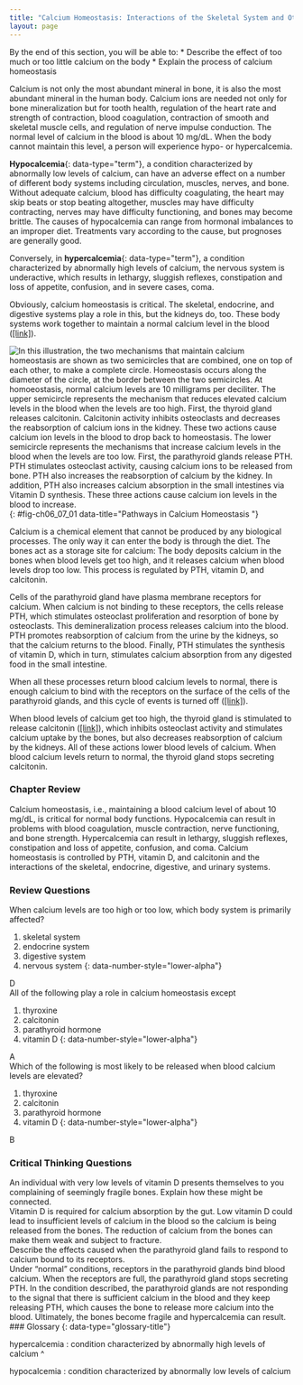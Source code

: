 ```yaml
---
title: "Calcium Homeostasis: Interactions of the Skeletal System and Other Organ Systems"
layout: page
---
```



<div data-type="abstract" markdown="1">
By the end of this section, you will be able to:
* Describe the effect of too much or too little calcium on the body
* Explain the process of calcium homeostasis

</div>

Calcium is not only the most abundant mineral in bone, it is also the most abundant mineral in the human body. Calcium ions are needed not only for bone mineralization but for tooth health, regulation of the heart rate and strength of contraction, blood coagulation, contraction of smooth and skeletal muscle cells, and regulation of nerve impulse conduction. The normal level of calcium in the blood is about 10 mg/dL. When the body cannot maintain this level, a person will experience hypo- or hypercalcemia.

**Hypocalcemia**{: data-type="term"}, a condition characterized by abnormally low levels of calcium, can have an adverse effect on a number of different body systems including circulation, muscles, nerves, and bone. Without adequate calcium, blood has difficulty coagulating, the heart may skip beats or stop beating altogether, muscles may have difficulty contracting, nerves may have difficulty functioning, and bones may become brittle. The causes of hypocalcemia can range from hormonal imbalances to an improper diet. Treatments vary according to the cause, but prognoses are generally good.

Conversely, in **hypercalcemia**{: data-type="term"}, a condition characterized by abnormally high levels of calcium, the nervous system is underactive, which results in lethargy, sluggish reflexes, constipation and loss of appetite, confusion, and in severe cases, coma.

Obviously, calcium homeostasis is critical. The skeletal, endocrine, and digestive systems play a role in this, but the kidneys do, too. These body systems work together to maintain a normal calcium level in the blood ([\[link\]](#fig-ch06_07_01)).

 ![In this illustration, the two mechanisms that maintain calcium homeostasis are shown as two semicircles that are combined, one on top of each other, to make a complete circle. Homeostasis occurs along the diameter of the circle, at the border between the two semicircles. At homoeostasis, normal calcium levels are 10 milligrams per deciliter. The upper semicircle represents the mechanism that reduces elevated calcium levels in the blood when the levels are too high. First, the thyroid gland releases calcitonin. Calcitonin activity inhibits osteoclasts and decreases the reabsorption of calcium ions in the kidney. These two actions cause calcium ion levels in the blood to drop back to homeostasis. The lower semicircle represents the mechanisms that increase calcium levels in the blood when the levels are too low. First, the parathyroid glands release PTH. PTH stimulates osteoclast activity, causing calcium ions to be released from bone. PTH also increases the reabsorption of calcium by the kidney. In addition, PTH also increases calcium absorption in the small intestines via Vitamin D synthesis. These three actions cause calcium ion levels in the blood to increase.](../resources/625_Calcium_Homeostasis.jpg "The body regulates calcium homeostasis with two pathways; one is signaled to turn on when blood calcium levels drop below normal and one is the pathway that is signaled to turn on when blood calcium levels are elevated."){: #fig-ch06_07_01 data-title="Pathways in Calcium Homeostasis "}

Calcium is a chemical element that cannot be produced by any biological processes. The only way it can enter the body is through the diet. The bones act as a storage site for calcium: The body deposits calcium in the bones when blood levels get too high, and it releases calcium when blood levels drop too low. This process is regulated by PTH, vitamin D, and calcitonin.

Cells of the parathyroid gland have plasma membrane receptors for calcium. When calcium is not binding to these receptors, the cells release PTH, which stimulates osteoclast proliferation and resorption of bone by osteoclasts. This demineralization process releases calcium into the blood. PTH promotes reabsorption of calcium from the urine by the kidneys, so that the calcium returns to the blood. Finally, PTH stimulates the synthesis of vitamin D, which in turn, stimulates calcium absorption from any digested food in the small intestine.

When all these processes return blood calcium levels to normal, there is enough calcium to bind with the receptors on the surface of the cells of the parathyroid glands, and this cycle of events is turned off ([\[link\]](#fig-ch06_07_01)).

When blood levels of calcium get too high, the thyroid gland is stimulated to release calcitonin ([\[link\]](#fig-ch06_07_01)), which inhibits osteoclast activity and stimulates calcium uptake by the bones, but also decreases reabsorption of calcium by the kidneys. All of these actions lower blood levels of calcium. When blood calcium levels return to normal, the thyroid gland stops secreting calcitonin.

### Chapter Review

Calcium homeostasis, i.e., maintaining a blood calcium level of about 10 mg/dL, is critical for normal body functions. Hypocalcemia can result in problems with blood coagulation, muscle contraction, nerve functioning, and bone strength. Hypercalcemia can result in lethargy, sluggish reflexes, constipation and loss of appetite, confusion, and coma. Calcium homeostasis is controlled by PTH, vitamin D, and calcitonin and the interactions of the skeletal, endocrine, digestive, and urinary systems.

### Review Questions

<div data-type="exercise">
<div data-type="problem" markdown="1">
When calcium levels are too high or too low, which body system is primarily affected?

1.  skeletal system
2.  endocrine system
3.  digestive system
4.  nervous system
{: data-number-style="lower-alpha"}

</div>
<div data-type="solution" markdown="1">
D

</div>
</div>

<div data-type="exercise">
<div data-type="problem" markdown="1">
All of the following play a role in calcium homeostasis except

1.  thyroxine
2.  calcitonin
3.  parathyroid hormone
4.  vitamin D
{: data-number-style="lower-alpha"}

</div>
<div data-type="solution" markdown="1">
A

</div>
</div>

<div data-type="exercise">
<div data-type="problem" markdown="1">
Which of the following is most likely to be released when blood calcium levels are elevated?

1.  thyroxine
2.  calcitonin
3.  parathyroid hormone
4.  vitamin D
{: data-number-style="lower-alpha"}

</div>
<div data-type="solution" markdown="1">
B

</div>
</div>

### Critical Thinking Questions

<div data-type="exercise">
<div data-type="problem" markdown="1">
An individual with very low levels of vitamin D presents themselves to you complaining of seemingly fragile bones. Explain how these might be connected.

</div>
<div data-type="solution" markdown="1">
Vitamin D is required for calcium absorption by the gut. Low vitamin D could lead to insufficient levels of calcium in the blood so the calcium is being released from the bones. The reduction of calcium from the bones can make them weak and subject to fracture.

</div>
</div>

<div data-type="exercise">
<div data-type="problem" markdown="1">
Describe the effects caused when the parathyroid gland fails to respond to calcium bound to its receptors.

</div>
<div data-type="solution" markdown="1">
Under “normal” conditions, receptors in the parathyroid glands bind blood calcium. When the receptors are full, the parathyroid gland stops secreting PTH. In the condition described, the parathyroid glands are not responding to the signal that there is sufficient calcium in the blood and they keep releasing PTH, which causes the bone to release more calcium into the blood. Ultimately, the bones become fragile and hypercalcemia can result.

</div>
</div>

<div data-type="glossary" markdown="1">
### Glossary
{: data-type="glossary-title"}

hypercalcemia
: condition characterized by abnormally high levels of calcium
^

hypocalcemia
: condition characterized by abnormally low levels of calcium

</div>

